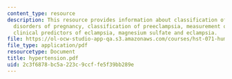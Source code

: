```yaml
---
content_type: resource
description: This resource provides information about classification of hypertensive
  disorders of pregnancy, classification of preeclampsia, measurement of blood pressure,
  clinical predictors of eclampsia, magnesium sulfate and eclampsia.
file: https://ol-ocw-studio-app-qa.s3.amazonaws.com/courses/hst-071-human-reproductive-biology-fall-2005/2c3f6878bc5a223c9ccffe5f39bb289e_hypertension.pdf
file_type: application/pdf
resourcetype: Document
title: hypertension.pdf
uid: 2c3f6878-bc5a-223c-9ccf-fe5f39bb289e
---
```

